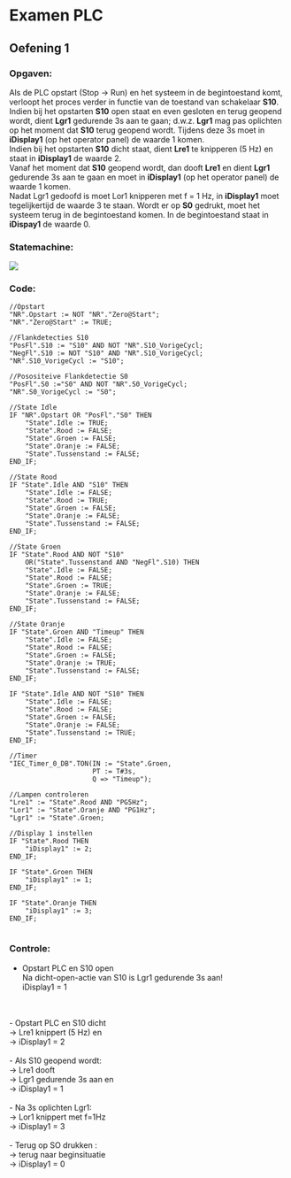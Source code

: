 # Examen PLC
## Oefening 1
### Opgaven:
Als de PLC opstart (Stop -> Run) en het systeem in de begintoestand komt, verloopt het proces verder in functie van de toestand van schakelaar **S10**.
<br>Indien bij het opstarten **S10** open staat en even gesloten en terug geopend wordt, dient **Lgr1** gedurende 3s aan te gaan; d.w.z. **Lgr1** mag pas oplichten op het moment dat **S10** terug geopend wordt. Tijdens deze 3s moet in **iDisplay1** (op het operator panel) de waarde 1 komen.
<br>Indien bij het opstarten **S10** dicht staat, dient **Lre1** te knipperen (5 Hz) en staat in **iDisplay1** de waarde 2.
<br>
Vanaf het moment dat **S10** geopend wordt, dan dooft **Lre1** en dient **Lgr1** gedurende 3s aan te gaan en moet in **iDisplay1** (op het operator panel) de waarde 1 komen.
<br>
Nadat Lgr1 gedoofd is moet Lor1 knipperen met f = 1 Hz, in **iDisplay1** moet tegelijkertijd de waarde 3 te staan.
Wordt er op **S0** gedrukt, moet het systeem terug in de begintoestand komen. In de begintoestand staat in **iDispay1** de waarde 0.

### Statemachine:
![](https://i.ibb.co/0sZJ7H8/oefening-1.png")
### Code:
``` 
//Opstart
"NR".Opstart := NOT "NR"."Zero@Start";
"NR"."Zero@Start" := TRUE;

//Flankdetecties S10
"PosFl".S10 := "S10" AND NOT "NR".S10_VorigeCycl;
"NegFl".S10 := NOT "S10" AND "NR".S10_VorigeCycl;
"NR".S10_VorigeCycl := "S10";

//Posositeive Flankdetectie S0
"PosFl".S0 :="S0" AND NOT "NR".S0_VorigeCycl;
"NR".S0_VorigeCycl := "S0";

//State Idle
IF "NR".Opstart OR "PosFl"."S0" THEN
    "State".Idle := TRUE;
    "State".Rood := FALSE;
    "State".Groen := FALSE;
    "State".Oranje := FALSE;
    "State".Tussenstand := FALSE;
END_IF;

//State Rood
IF "State".Idle AND "S10" THEN
    "State".Idle := FALSE;
    "State".Rood := TRUE;
    "State".Groen := FALSE;
    "State".Oranje := FALSE;
    "State".Tussenstand := FALSE;
END_IF;

//State Groen
IF "State".Rood AND NOT "S10"
    OR("State".Tussenstand AND "NegFl".S10) THEN
    "State".Idle := FALSE;
    "State".Rood := FALSE;
    "State".Groen := TRUE;
    "State".Oranje := FALSE;
    "State".Tussenstand := FALSE;
END_IF;

//State Oranje
IF "State".Groen AND "Timeup" THEN
    "State".Idle := FALSE;
    "State".Rood := FALSE;
    "State".Groen := FALSE;
    "State".Oranje := TRUE;
    "State".Tussenstand := FALSE;
END_IF;

IF "State".Idle AND NOT "S10" THEN
    "State".Idle := FALSE;
    "State".Rood := FALSE;
    "State".Groen := FALSE;
    "State".Oranje := FALSE;
    "State".Tussenstand := TRUE;
END_IF;

//Timer 
"IEC_Timer_0_DB".TON(IN := "State".Groen,
                     PT := T#3s,
                     Q => "Timeup");

//Lampen controleren
"Lre1" := "State".Rood AND "PG5Hz";
"Lor1" := "State".Oranje AND "PG1Hz";
"Lgr1" := "State".Groen;

//Display 1 instellen
IF "State".Rood THEN
    "iDisplay1" := 2;
END_IF;

IF "State".Groen THEN
    "iDisplay1" := 1;
END_IF;

IF "State".Oranje THEN
    "iDisplay1" := 3;
END_IF;


```
### Controle:
- Opstart PLC en S10 open
<br> Na dicht-open-actie van S10 is Lgr1 gedurende 3s aan! 
<br>iDisplay1 = 1
<br>
<br>
- Opstart PLC en S10 dicht
<br> → Lre1 knippert (5 Hz) en
<br> → iDisplay1 = 2
<br>
<br>
- Als S10 geopend wordt:
<br>→ Lre1 dooft
<br>→ Lgr1 gedurende 3s aan en
<br>→ iDisplay1 = 1
<br>
<br>
- Na 3s oplichten Lgr1:
<br>→ Lor1 knippert met f=1Hz
<br>→ iDisplay1 = 3
<br>
<br>
- Terug op SO drukken :
<br>→ terug naar beginsituatie
<br>→ iDisplay1 = 0
